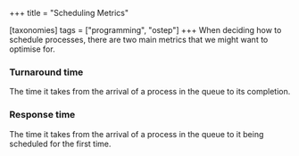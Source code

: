 +++
title = "Scheduling Metrics"

[taxonomies]
tags = ["programming", "ostep"]
+++
When deciding how to schedule processes, there are two main metrics that we might want to optimise for.

### Turnaround time
The time it takes from the arrival of a process in the queue to its completion.

### Response time
The time it takes from the arrival of a process in the queue to it being scheduled for the first time.